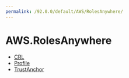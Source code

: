```yaml
---
permalink: /92.0.0/default/AWS/RolesAnywhere/
---
```


# AWS.RolesAnywhere



* [CRL](CRL.md)
* [Profile](Profile.md)
* [TrustAnchor](TrustAnchor.md)